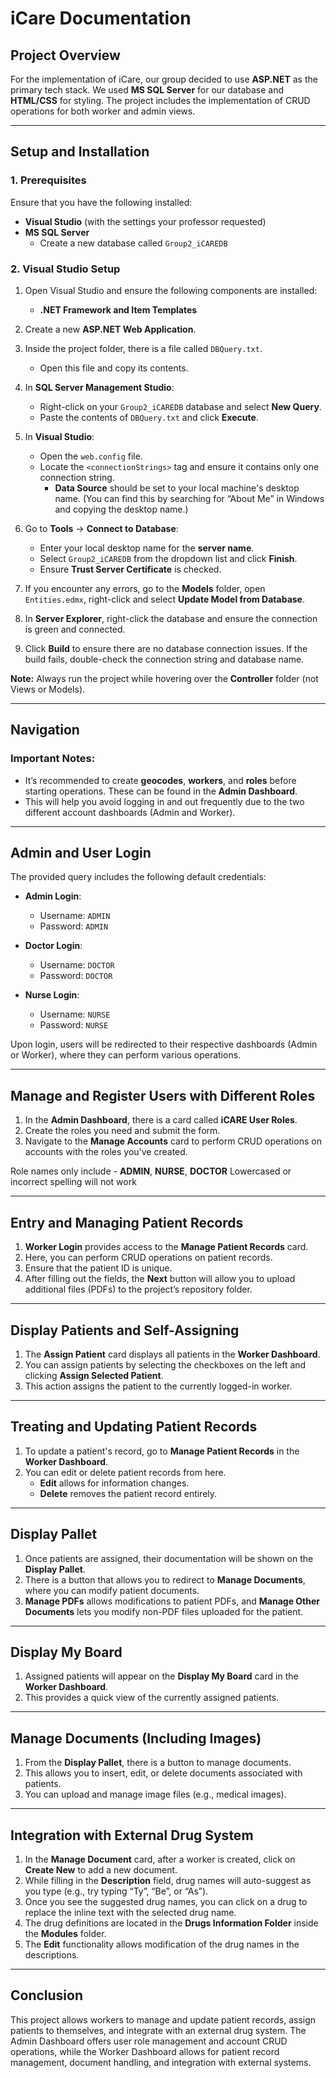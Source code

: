 ﻿# iCare Documentation

## Project Overview

For the implementation of iCare, our group decided to use **ASP.NET** as the primary tech stack. We used **MS SQL Server** for our database and **HTML/CSS** for styling. The project includes the implementation of CRUD operations for both worker and admin views.

---

## Setup and Installation

### 1. Prerequisites
Ensure that you have the following installed:

- **Visual Studio** (with the settings your professor requested)
- **MS SQL Server**  
  - Create a new database called `Group2_iCAREDB`

### 2. Visual Studio Setup

1. Open Visual Studio and ensure the following components are installed:
   - **.NET Framework and Item Templates**
   
2. Create a new **ASP.NET Web Application**.

3. Inside the project folder, there is a file called `DBQuery.txt`. 
   - Open this file and copy its contents.

4. In **SQL Server Management Studio**:
   - Right-click on your `Group2_iCAREDB` database and select **New Query**.
   - Paste the contents of `DBQuery.txt` and click **Execute**.

5. In **Visual Studio**:
   - Open the `web.config` file.
   - Locate the `<connectionStrings>` tag and ensure it contains only one connection string.
     - **Data Source** should be set to your local machine's desktop name. (You can find this by searching for “About Me” in Windows and copying the desktop name.)

6. Go to **Tools** → **Connect to Database**:
   - Enter your local desktop name for the **server name**.
   - Select `Group2_iCAREDB` from the dropdown list and click **Finish**.
   - Ensure **Trust Server Certificate** is checked.

7. If you encounter any errors, go to the **Models** folder, open `Entities.edmx`, right-click and select **Update Model from Database**.

8. In **Server Explorer**, right-click the database and ensure the connection is green and connected.

9. Click **Build** to ensure there are no database connection issues. If the build fails, double-check the connection string and database name.

**Note:** Always run the project while hovering over the **Controller** folder (not Views or Models).

---

## Navigation

### Important Notes:
- It’s recommended to create **geocodes**, **workers**, and **roles** before starting operations. These can be found in the **Admin Dashboard**.
- This will help you avoid logging in and out frequently due to the two different account dashboards (Admin and Worker).

---

## Admin and User Login

The provided query includes the following default credentials:

- **Admin Login**:
  - Username: `ADMIN`
  - Password: `ADMIN`
  
- **Doctor Login**:
  - Username: `DOCTOR`
  - Password: `DOCTOR`

- **Nurse Login**:
  - Username: `NURSE`
  - Password: `NURSE`

Upon login, users will be redirected to their respective dashboards (Admin or Worker), where they can perform various operations.

---

## Manage and Register Users with Different Roles

1. In the **Admin Dashboard**, there is a card called **iCARE User Roles**.
2. Create the roles you need and submit the form.
3. Navigate to the **Manage Accounts** card to perform CRUD operations on accounts with the roles you've created.

Role names only include - **ADMIN**, **NURSE**, **DOCTOR**
Lowercased or incorrect spelling will not work

---

## Entry and Managing Patient Records

1. **Worker Login** provides access to the **Manage Patient Records** card.
2. Here, you can perform CRUD operations on patient records.
3. Ensure that the patient ID is unique.
4. After filling out the fields, the **Next** button will allow you to upload additional files (PDFs) to the project’s repository folder.

---

## Display Patients and Self-Assigning

1. The **Assign Patient** card displays all patients in the **Worker Dashboard**.
2. You can assign patients by selecting the checkboxes on the left and clicking **Assign Selected Patient**.
3. This action assigns the patient to the currently logged-in worker.

---

## Treating and Updating Patient Records

1. To update a patient's record, go to **Manage Patient Records** in the **Worker Dashboard**.
2. You can edit or delete patient records from here.
   - **Edit** allows for information changes.
   - **Delete** removes the patient record entirely.

---

## Display Pallet

1. Once patients are assigned, their documentation will be shown on the **Display Pallet**.
2. There is a button that allows you to redirect to **Manage Documents**, where you can modify patient documents.
3. **Manage PDFs** allows modifications to patient PDFs, and **Manage Other Documents** lets you modify non-PDF files uploaded for the patient.

---

## Display My Board

1. Assigned patients will appear on the **Display My Board** card in the **Worker Dashboard**.
2. This provides a quick view of the currently assigned patients.

---

## Manage Documents (Including Images)

1. From the **Display Pallet**, there is a button to manage documents.
2. This allows you to insert, edit, or delete documents associated with patients.
3. You can upload and manage image files (e.g., medical images).

---

## Integration with External Drug System

1. In the **Manage Document** card, after a worker is created, click on **Create New** to add a new document.
2. While filling in the **Description** field, drug names will auto-suggest as you type (e.g., try typing “Ty”, “Be”, or “As”).
3. Once you see the suggested drug names, you can click on a drug to replace the inline text with the selected drug name.
4. The drug definitions are located in the **Drugs Information Folder** inside the **Modules** folder.
5. The **Edit** functionality allows modification of the drug names in the descriptions.

---

## Conclusion

This project allows workers to manage and update patient records, assign patients to themselves, and integrate with an external drug system. The Admin Dashboard offers user role management and account CRUD operations, while the Worker Dashboard allows for patient record management, document handling, and integration with external systems.
